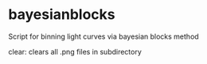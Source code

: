 # bayesianblocks
Script for binning light curves via bayesian blocks method

clear: clears all .png files in subdirectory
